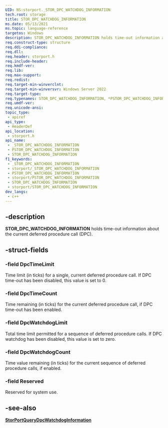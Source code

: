```yaml
---
UID: NS:storport._STOR_DPC_WATCHDOG_INFORMATION
tech.root: storage
title: STOR_DPC_WATCHDOG_INFORMATION
ms.date: 05/13/2021
ms.topic: language-reference
targetos: Windows
description: STOR_DPC_WATCHDOG_INFORMATION holds time-out information about the current deferred procedure call (DPC).
req.construct-type: structure
req.ddi-compliance: 
req.dll: 
req.header: storport.h
req.include-header: 
req.kmdf-ver: 
req.lib: 
req.max-support: 
req.redist: 
req.target-min-winverclnt:
req.target-min-winversvr: Windows Server 2022
req.target-type: 
req.typenames: STOR_DPC_WATCHDOG_INFORMATION, *PSTOR_DPC_WATCHDOG_INFORMATION
req.umdf-ver: 
req.unicode-ansi: 
topic_type:
 - apiref
api_type:
 - HeaderDef
api_location:
 - storport.h
api_name:
 - _STOR_DPC_WATCHDOG_INFORMATION
 - PSTOR_DPC_WATCHDOG_INFORMATION
 - STOR_DPC_WATCHDOG_INFORMATION
f1_keywords:
 - _STOR_DPC_WATCHDOG_INFORMATION
 - storport/_STOR_DPC_WATCHDOG_INFORMATION
 - PSTOR_DPC_WATCHDOG_INFORMATION
 - storport/PSTOR_DPC_WATCHDOG_INFORMATION
 - STOR_DPC_WATCHDOG_INFORMATION
 - storport/STOR_DPC_WATCHDOG_INFORMATION
dev_langs:
 - c++
---
```


## -description

**STOR_DPC_WATCHDOG_INFORMATION** holds time-out information about the current deferred procedure call (DPC).

## -struct-fields

### -field DpcTimeLimit

Time limit (in ticks) for a single, current deferred procedure call. If DPC time-out has been disabled, this value is set to 0.

### -field DpcTimeCount

Time remaining (in ticks) for the current deferred procedure call, if DPC time-out has been enabled.

### -field DpcWatchdogLimit

Total time limit permitted for a sequence of deferred procedure calls. If DPC watchdog has been disabled, this value is set to zero.

### -field DpcWatchdogCount

Time value remaining (in ticks) for the current sequence of deferred procedure calls, if enabled.

### -field Reserved

Reserved for system use.

## -see-also

[**StorPortQueryDpcWatchdogInformation**](ns-storport-stor_dpc_watchdog_information.md)
